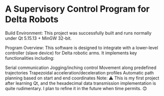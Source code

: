 # A Supervisory Control Program for Delta Robots
Build Environment:
This project was successfully built and runs normally under Qt 5.15.13 + MinGW 32-bit.

Program Overview:
This software is designed to integrate with a lower-level controller (slave device) for Delta robotic arms. It implements key functionalities including:

Serial communication
Jogging/inching control
Movement along predefined trajectories
Trapezoidal acceleration/deceleration profiles
Automatic path planning based on start and end coordinates
Note:
⚠️ This is my first project after learning Qt, and the hexadecimal data transmission implementation is quite rudimentary. I plan to refine it in the future when time permits. 😊
